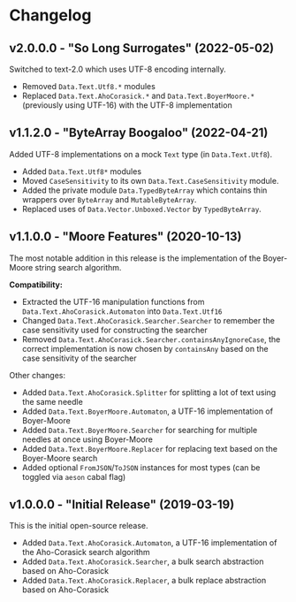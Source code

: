 # Changelog

## v2.0.0.0 - "So Long Surrogates" (2022-05-02)

Switched to text-2.0 which uses UTF-8 encoding internally.

- Removed `Data.Text.Utf8.*` modules
- Replaced `Data.Text.AhoCorasick.*` and `Data.Text.BoyerMoore.*` (previously using UTF-16) with the UTF-8 implementation

## v1.1.2.0 - "ByteArray Boogaloo" (2022-04-21)

Added UTF-8 implementations on a mock `Text` type (in `Data.Text.Utf8`).

- Added `Data.Text.Utf8*` modules
- Moved `CaseSensitivity` to its own `Data.Text.CaseSensitivity` module.
- Added the private module `Data.TypedByteArray` which contains thin wrappers over `ByteArray` and `MutableByteArray`.
- Replaced uses of `Data.Vector.Unboxed.Vector` by `TypedByteArray`.

## v1.1.0.0 - "Moore Features" (2020-10-13)

The most notable addition in this release is the implementation of the Boyer-Moore string search algorithm.

**Compatibility:**

- Extracted the UTF-16 manipulation functions from `Data.Text.AhoCorasick.Automaton` into `Data.Text.Utf16`
- Changed `Data.Text.AhoCorasick.Searcher.Searcher` to remember the case sensitivity used for constructing the searcher
- Removed `Data.Text.AhoCorasick.Searcher.containsAnyIgnoreCase`, the correct implementation is now chosen by `containsAny` based on the case sensitivity of the searcher

Other changes:

- Added `Data.Text.AhoCorasick.Splitter` for splitting a lot of text using the same needle
- Added `Data.Text.BoyerMoore.Automaton`, a UTF-16 implementation of Boyer-Moore
- Added `Data.Text.BoyerMoore.Searcher` for searching for multiple needles at once using Boyer-Moore
- Added `Data.Text.BoyerMoore.Replacer` for replacing text based on the Boyer-Moore search
- Added optional `FromJSON`/`ToJSON` instances for most types (can be toggled via `aeson` cabal flag)

## v1.0.0.0 - "Initial Release" (2019-03-19)

This is the initial open-source release.

- Added `Data.Text.AhoCorasick.Automaton`, a UTF-16 implementation of the Aho-Corasick search algorithm
- Added `Data.Text.AhoCorasick.Searcher`, a bulk search abstraction based on Aho-Corasick
- Added `Data.Text.AhoCorasick.Replacer`, a bulk replace abstraction based on Aho-Corasick
